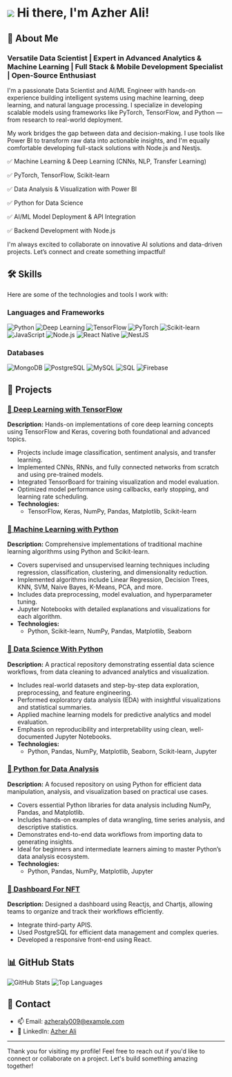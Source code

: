 
# ![](https://user-images.githubusercontent.com/18350557/176309783-0785949b-9127-417c-8b55-ab5a4333674e.gif) Hi there, I'm Azher Ali!

## 🚀 About Me

### Versatile Data Scientist | Expert in Advanced Analytics & Machine Learning | Full Stack & Mobile Development Specialist | Open-Source Enthusiast

I'm a passionate Data Scientist and AI/ML Engineer with hands-on experience building intelligent systems using machine learning, deep learning, and natural language processing. I specialize in developing scalable models using frameworks like PyTorch, TensorFlow, and Python — from research to real-world deployment.

My work bridges the gap between data and decision-making. I use tools like Power BI to transform raw data into actionable insights, and I'm equally comfortable developing full-stack solutions with Node.js and Nestjs.

✅ Machine Learning & Deep Learning (CNNs, NLP, Transfer Learning)

✅ PyTorch, TensorFlow, Scikit-learn

✅ Data Analysis & Visualization with Power BI

✅ Python for Data Science

✅ AI/ML Model Deployment & API Integration

✅ Backend Development with Node.js

I'm always excited to collaborate on innovative AI solutions and data-driven projects. Let’s connect and create something impactful!

## 🛠️ Skills

Here are some of the technologies and tools I work with:

### Languages and Frameworks
![Python](https://img.shields.io/badge/Python-3776AB?logo=python&logoColor=white&style=for-the-badge)
![Deep Learning](https://img.shields.io/badge/Deep%20Learning-FF6F00?logo=deepnote&logoColor=white&style=for-the-badge)
![TensorFlow](https://img.shields.io/badge/TensorFlow-FF6F00?logo=tensorflow&logoColor=white&style=for-the-badge)
![PyTorch](https://img.shields.io/badge/PyTorch-EE4C2C?logo=pytorch&logoColor=white&style=for-the-badge)
![Scikit-learn](https://img.shields.io/badge/Scikit--learn-F7931E?logo=scikit-learn&logoColor=white&style=for-the-badge)
![JavaScript](https://img.shields.io/badge/JavaScript-F7DF1E?logo=javascript&logoColor=black&style=for-the-badge)
![Node.js](https://img.shields.io/badge/Node.js-339933?logo=node.js&logoColor=white&style=for-the-badge)
![React Native](https://img.shields.io/badge/React_Native-61DAFB?logo=react&logoColor=black&style=for-the-badge)
![NestJS](https://img.shields.io/badge/NestJS-E0234E?logo=nestjs&logoColor=white&style=for-the-badge)


### Databases
![MongoDB](https://img.shields.io/badge/MongoDB-47A248?logo=mongodb&logoColor=white&style=for-the-badge)
![PostgreSQL](https://img.shields.io/badge/PostgreSQL-336791?logo=postgresql&logoColor=white&style=for-the-badge)
![MySQL](https://img.shields.io/badge/MySQL-4479A1?logo=mysql&logoColor=white&style=for-the-badge)
![SQL](https://img.shields.io/badge/SQL-003B57?style=for-the-badge&logo=sql&logoColor=white)
![Firebase](https://img.shields.io/badge/Firebase-FFCA28?logo=firebase&logoColor=black&style=for-the-badge)


## 📂 Projects

### [📂 Deep Learning with TensorFlow](https://github.com/azhermurad/Deep_Learning_with_TensorFlow)  
**Description:** Hands-on implementations of core deep learning concepts using TensorFlow and Keras, covering both foundational and advanced topics.

- Projects include image classification, sentiment analysis, and transfer learning.
- Implemented CNNs, RNNs, and fully connected networks from scratch and using pre-trained models.
- Integrated TensorBoard for training visualization and model evaluation.
- Optimized model performance using callbacks, early stopping, and learning rate scheduling.
- **Technologies:**
  - TensorFlow, Keras, NumPy, Pandas, Matplotlib, Scikit-learn


### [📂 Machine Learning with Python](https://github.com/azhermurad/machine_learning_with_python)  
**Description:** Comprehensive implementations of traditional machine learning algorithms using Python and Scikit-learn.

- Covers supervised and unsupervised learning techniques including regression, classification, clustering, and dimensionality reduction.
- Implemented algorithms include Linear Regression, Decision Trees, KNN, SVM, Naive Bayes, K-Means, PCA, and more.
- Includes data preprocessing, model evaluation, and hyperparameter tuning.
- Jupyter Notebooks with detailed explanations and visualizations for each algorithm.
- **Technologies:**
  - Python, Scikit-learn, NumPy, Pandas, Matplotlib, Seaborn
 
### [📂 Data Science With Python](https://github.com/azhermurad/Data-Science-With-Python)  
**Description:** A practical repository demonstrating essential data science workflows, from data cleaning to advanced analytics and visualization.

- Includes real-world datasets and step-by-step data exploration, preprocessing, and feature engineering.
- Performed exploratory data analysis (EDA) with insightful visualizations and statistical summaries.
- Applied machine learning models for predictive analytics and model evaluation.
- Emphasis on reproducibility and interpretability using clean, well-documented Jupyter Notebooks.
- **Technologies:**
  - Python, Pandas, NumPy, Matplotlib, Seaborn, Scikit-learn, Jupyter


### [📂 Python for Data Analysis](https://github.com/azhermurad/Python-for-Data-Analysis)  
**Description:** A focused repository on using Python for efficient data manipulation, analysis, and visualization based on practical use cases.

- Covers essential Python libraries for data analysis including NumPy, Pandas, and Matplotlib.
- Includes hands-on examples of data wrangling, time series analysis, and descriptive statistics.
- Demonstrates end-to-end data workflows from importing data to generating insights.
- Ideal for beginners and intermediate learners aiming to master Python’s data analysis ecosystem.
- **Technologies:**
  - Python, Pandas, NumPy, Matplotlib, Jupyter


### [📂 Dashboard For NFT ](https://github.com/azhermurad/pbirs)
**Description:** Designed a dashboard  using Reactjs, and Chartjs, allowing teams to organize and track their workflows efficiently.

- Integrate third-party APIS.
- Used PostgreSQL for efficient data management and complex queries.
- Developed a responsive front-end using React.

## 📊 GitHub Stats

![GitHub Stats](https://github-readme-stats.vercel.app/api?username=azhermurad&show_icons=true&theme=radical)
![Top Languages](https://github-readme-stats.vercel.app/api/top-langs/?username=azhermurad&layout=compact&theme=radical)

## 🤝 Contact

- 📫 Email: [azheraly009@example.com](mailto:azheraly009@example.com)
- 💼 LinkedIn: [Azher Ali](https://www.linkedin.com/in/azher-ali)

---

Thank you for visiting my profile! Feel free to reach out if you'd like to connect or collaborate on a project. Let's build something amazing together!
